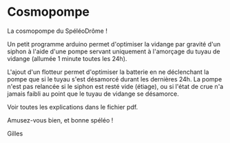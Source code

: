 # Cosmopompe
La cosmopompe du SpéléoDrôme !

Un petit programme arduino permet d'optimiser la vidange par gravité d'un siphon à l'aide d'une pompe servant uniquement à l'amorçage du tuyau de vidange (allumée 1 minute toutes les 24h).

L'ajout d'un flotteur permet d'optimiser la batterie en ne déclenchant la pompe que si le tuyau s'est désamorcé durant les dernières 24h. La pompe n'est pas relancée si le siphon est resté vide (étiage), ou si l'état de crue n'a jamais faibli au point que le tuyau de vidange se désamorce.

Voir toutes les explications dans le fichier pdf.

Amusez-vous bien, et bonne spéléo !

Gilles
